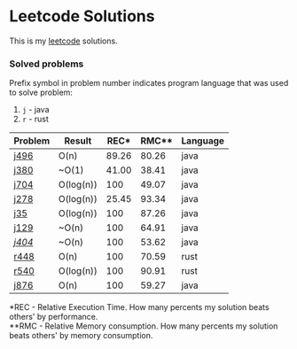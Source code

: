 # Leetcode Solutions

This is my [leetcode](https://leetcode.com/Vanderkast/) solutions.

### Solved problems

Prefix symbol in problem number indicates program language that was used to solve problem:
1. `j` - java
2. `r` - rust

| Problem                                                                         | Result    | REC*  | RMC** | Language |
|---------------------------------------------------------------------------------|-----------|-------|-------|----------|
| [j496](https://leetcode.com/problems/next-greater-element-i/)                   | O(n)      | 89.26 | 80.26 | java     |
| [j380](https://leetcode.com/problems/insert-delete-getrandom-o1/)               | ~O(1)     | 41.00 | 38.41 | java     |
| [j704](https://leetcode.com/problems/binary-search/)                            | O(log(n)) | 100   | 49.07 | java     |
| [j278](https://leetcode.com/problems/first-bad-version/)                        | O(log(n)) | 25.45 | 93.34 | java     |
| [j35](https://leetcode.com/problems/search-insert-position/)                    | O(log(n)) | 100   | 87.26 | java     |
| [j129](https://leetcode.com/problems/sum-root-to-leaf-numbers/)                 | ~O(n)     | 100   | 64.91 | java     |
| *[j404](https://leetcode.com/problems/sum-of-left-leaves/)*                     | ~O(n)     | 100   | 53.62 | java     |
| [r448](https://leetcode.com/problems/find-all-numbers-disappeared-in-an-array/) | O(n)      | 100   | 70.59 | rust     |
| [r540](https://leetcode.com/problems/single-element-in-a-sorted-array/)         | O(log(n)) | 100   | 90.91 | rust     |
| [j876](https://leetcode.com/problems/middle-of-the-linked-list/)                | O(n)      | 100   | 59.27 | java     |

*REC - Relative Execution Time. How many percents my solution beats others' by performance.  
**RMC - Relative Memory consumption. How many percents my solution beats others' by memory consumption.
